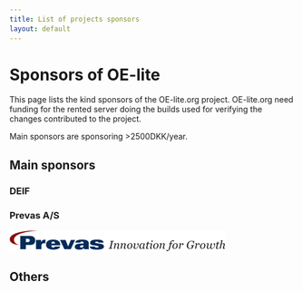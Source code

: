 ```yaml
---
title: List of projects sponsors
layout: default
---
```


# Sponsors of OE-lite

This page lists the kind sponsors of the OE-lite.org project. OE-lite.org
need funding for the rented server doing the builds used for verifying
the changes contributed to the project.

Main sponsors are sponsoring >2500DKK/year.

## Main sponsors

### DEIF

### Prevas A/S

[![Prevas A/S](/images/sponsors/prevas.png)](http://www.prevas.com)

## Others

